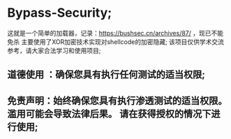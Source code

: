 # Bypass-Security;
这就是一个简单的加载器，记录：https://bushsec.cn/archives/87/    ，现已不能免杀
主要使用了XOR加密技术实现对shellcode的加密隐藏;
该项目仅供学术交流参考，请大家合法学习和使用项目;
## 道德使用 ：确保您具有执行任何测试的适当权限;
## 免责声明：始终确保您具有执行渗透测试的适当权限。滥用可能会导致法律后果。 请在获得授权的情况下进行使用;
